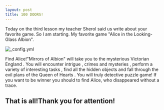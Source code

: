 ```yaml
---
layout: post
title: 100 DOORS!
---
```

Today on the third lesson my teacher Sherol said us write about your favorite game. 
So I am starting. My favorite game "Alice in the Looking-Glass Albion".

![_config.yml](http://www.macdigger.ru/wp-content/uploads/2012/10/alice-12.jpg)

Find Alice!"Mirrors of Albion" will take you to the mysterious Victorian England . You will encounter intrigue , crimes and mysteries , perform a variety of interesting tasks , find all the hidden objects and fall through the evil plans of the Queen of Hearts . You will truly detective puzzle game!
If you want to be winner you should to find Alice, who disappeared without a trace. 

That is all!Thank you for attention!
---
